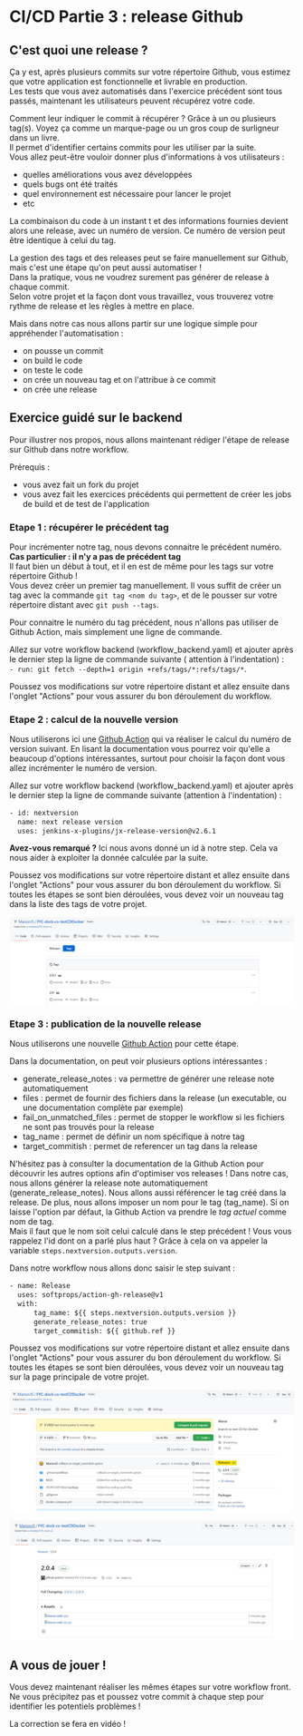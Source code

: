 # CI/CD Partie 3 : release Github

## C'est quoi une release ?

Ça y est, après plusieurs commits sur votre répertoire Github, vous estimez que votre application est fonctionnelle et
livrable en production.  
Les tests que vous avez automatisés dans l'exercice précédent sont tous passés, maintenant les utilisateurs peuvent
récupérez votre code.

Comment leur indiquer le commit à récupérer ? Grâce à un ou plusieurs tag(s). Voyez ça comme un marque-page ou un gros
coup de surligneur dans un livre.   
Il permet d'identifier certains commits pour les utiliser par la suite.  
Vous allez peut-être vouloir donner plus d'informations à vos utilisateurs :

- quelles améliorations vous avez développées
- quels bugs ont été traités
- quel environnement est nécessaire pour lancer le projet
- etc

La combinaison du code à un instant t et des informations fournies devient alors une release, avec un numéro de version.
Ce numéro de version peut être identique à celui du tag.

La gestion des tags et des releases peut se faire manuellement sur Github, mais c'est une étape qu'on peut aussi
automatiser !   
Dans la pratique, vous ne voudrez surement pas générer de release à chaque commit.   
Selon votre projet et la façon dont vous travaillez, vous trouverez votre rythme de release et les règles à mettre en
place.

Mais dans notre cas nous allons partir sur une logique simple pour appréhender l'automatisation :

- on pousse un commit
- on build le code
- on teste le code
- on crée un nouveau tag et on l'attribue à ce commit
- on crée une release

## Exercice guidé sur le backend

Pour illustrer nos propos, nous allons maintenant rédiger l'étape de release sur Github dans notre workflow.

Prérequis :

- vous avez fait un fork du projet
- vous avez fait les exercices précédents qui permettent de créer les jobs de build et de test de l'application

### Etape 1 : récupérer le précédent tag

Pour incrémenter notre tag, nous devons connaitre le précédent numéro.  
**Cas particulier : il n'y a pas de précédent tag**  
Il faut bien un début à tout, et il en est de même pour les tags sur votre répertoire Github !   
Vous devez créer un premier tag manuellement. Il vous suffit de créer un tag avec la commande ``git tag <nom du tag>``,
et de le pousser sur votre répertoire distant avec ``git push --tags``.

Pour connaitre le numéro du tag précédent, nous n'allons pas utiliser de Github Action, mais simplement une ligne de
commande.

Allez sur votre workflow backend (workflow_backend.yaml) et ajouter après le dernier step la ligne de commande suivante (
attention à l'indentation) :  
``- run: git fetch --depth=1 origin +refs/tags/*:refs/tags/*``.

Poussez vos modifications sur votre répertoire distant et allez ensuite dans l'onglet "Actions" pour vous assurer du bon
déroulement du workflow.

### Etape 2 : calcul de la nouvelle version

Nous utiliserons ici une [Github Action](https://github.com/jenkins-x-plugins/jx-release-version) qui va réaliser le
calcul du numéro de version suivant. En lisant la documentation vous pourrez voir qu'elle a beaucoup d'options
intéressantes, surtout pour choisir la façon dont vous allez incrémenter le numéro de version.

Allez sur votre workflow backend (workflow_backend.yaml) et ajouter après le dernier step la ligne de commande
suivante (attention à l'indentation) :  
```
- id: nextversion 
  name: next release version 
  uses: jenkins-x-plugins/jx-release-version@v2.6.1
```

**Avez-vous remarqué ?**
Ici nous avons donné un id à notre step. Cela va nous aider à exploiter la donnée calculée par la suite.

Poussez vos modifications sur votre répertoire distant et allez ensuite dans l'onglet "Actions" pour vous assurer du bon
déroulement du workflow. Si toutes les étapes se sont bien déroulées, vous devez voir un nouveau tag dans la liste des
tags de votre projet.

![tag](../images/CICD/Release/CICD_tags.jpg)

### Etape 3 : publication de la nouvelle release

Nous utiliserons une nouvelle [Github Action](https://github.com/softprops/action-gh-release) pour cette étape.

Dans la documentation, on peut voir plusieurs options intéressantes :

- generate_release_notes : va permettre de générer une release note automatiquement
- files : permet de fournir des fichiers dans la release (un executable, ou une documentation complète par exemple)
- fail_on_unmatched_files : permet de stopper le workflow si les fichiers ne sont pas trouvés pour la release
- tag_name : permet de définir un nom spécifique à notre tag
- target_commitish : permet de referencer un tag dans la release

N'hésitez pas à consulter la documentation de la Github Action pour découvrir les autres options afin d'optimiser vos
releases !
Dans notre cas, nous allons générer la release note automatiquement (generate_release_notes). Nous allons aussi
référencer le tag créé dans la release. De plus, nous allons imposer un nom pour le tag (tag_name). Si on laisse
l'option par défaut, la Github Action va prendre le *tag actuel* comme nom de tag.  
Mais il faut que le nom soit celui calculé dans le step précédent ! Vous vous rappelez l'id dont on a parlé plus
haut ? Grâce à cela on va appeler la variable ``steps.nextversion.outputs.version``.

Dans notre workflow nous allons donc saisir le step suivant :  
```
- name: Release 
  uses: softprops/action-gh-release@v1 
  with:
      tag_name: ${{ steps.nextversion.outputs.version }} 
      generate_release_notes: true 
      target_commitish: ${{ github.ref }}
```

Poussez vos modifications sur votre répertoire distant et allez ensuite dans l'onglet "Actions" pour vous assurer du bon
déroulement du workflow. Si toutes les étapes se sont bien déroulées, vous devez voir un nouveau tag sur la page
principale de votre projet.

![tag](../images/CICD/Release/CICD_release_accueil.jpg)

![tag](../images/CICD/Release/CICD_release.jpg)

## A vous de jouer ! 

Vous devez maintenant réaliser les mêmes étapes sur votre workflow front.
Ne vous précipitez pas et poussez votre commit à chaque step pour identifier les potentiels problèmes !

La correction se fera en vidéo ! 
